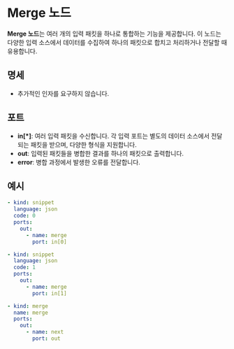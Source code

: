 # Merge 노드

**Merge 노드**는 여러 개의 입력 패킷을 하나로 통합하는 기능을 제공합니다. 이 노드는 다양한 입력 소스에서 데이터를 수집하여 하나의 패킷으로 합치고 처리하거나 전달할 때 유용합니다.

## 명세

- 추가적인 인자를 요구하지 않습니다.

## 포트

- **in[*]**: 여러 입력 패킷을 수신합니다. 각 입력 포트는 별도의 데이터 소스에서 전달되는 패킷을 받으며, 다양한 형식을 지원합니다.
- **out**: 입력된 패킷들을 병합한 결과를 하나의 패킷으로 출력합니다.
- **error**: 병합 과정에서 발생한 오류를 전달합니다.

## 예시

```yaml
- kind: snippet
  language: json
  code: 0
  ports:
    out:
      - name: merge
        port: in[0]

- kind: snippet
  language: json
  code: 1
  ports:
    out:
      - name: merge
        port: in[1]

- kind: merge
  name: merge
  ports:
    out:
      - name: next
        port: out
```
